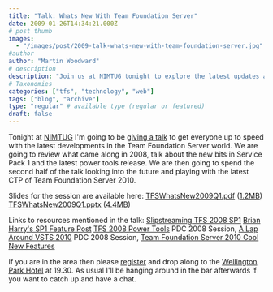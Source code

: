 ```yaml
---
title: "Talk: Whats New With Team Foundation Server"
date: 2009-01-26T14:34:21.000Z
# post thumb
images:
  - "/images/post/2009-talk-whats-new-with-team-foundation-server.jpg"
#author
author: "Martin Woodward"
# description
description: "Join us at NIMTUG tonight to explore the latest updates and future features of Team Foundation Server, including insights on SP1 and TFS 2010."
# Taxonomies
categories: ["tfs", "technology", "web"]
tags: ["blog", "archive"]
type: "regular" # available type (regular or featured)
draft: false
---
```


[](http://www.woodwardweb.com/talks/TFSWhatsNew2009Q1.pdf) Tonight at [NIMTUG](http://nimtug.org/) I'm going to be [giving a talk](http://nimtug.org/events/63/default.aspx) to get everyone up to speed with the latest developments in the Team Foundation Server world. We are going to review what came along in 2008, talk about the new bits in Service Pack 1 and the latest power tools release. We are then going to spend the second half of the talk looking into the future and playing with the latest CTP of Team Foundation Server 2010.

Slides for the session are available here: [TFSWhatsNew2009Q1.pdf](http://www.woodwardweb.com/talks/TFSWhatsNew2009Q1.pdf) ([1.2MB](http://www.woodwardweb.com/talks/TFSWhatsNew2009Q1.pdf)) [TFSWhatsNew2009Q1.pptx](http://www.woodwardweb.com/talks/TFSWhatsNew2009Q1.zip) ([4.4MB](http://www.woodwardweb.com/talks/TFSWhatsNew2009Q1.zip))

Links to resources mentioned in the talk: [Slipstreaming TFS 2008 SP1](http://www.woodwardweb.com/vsts/creating_a_tfs.html) [Brian Harry's SP1 Feature Post](http://blogs.msdn.com/bharry/archive/2008/04/28/team-foundation-server-2008-sp1.aspx) [TFS 2008 Power Tools](http://msdn.microsoft.com/en-us/tfs2008/bb980963.aspx) PDC 2008 Session, [A Lap Around VSTS 2010](http://channel9.msdn.com/pdc2008/TL47/) PDC 2008 Session, [Team Foundation Server 2010 Cool New Features](http://channel9.msdn.com/pdc2008/TL52/)

If you are in the area then please [register](http://nimtug.org/events/63/default.aspx) and drop along to the [Wellington Park Hotel](http://www.wellingtonparkhotel.com/) at 19.30. As usual I'll be hanging around in the bar afterwards if you want to catch up and have a chat.
